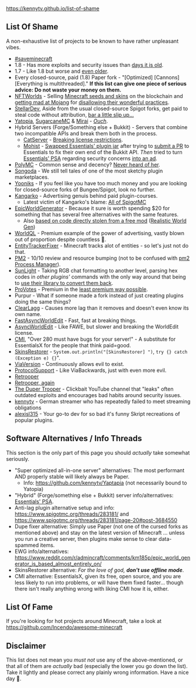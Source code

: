 https://kennytv.github.io/list-of-shame

## List Of Shame

A non-exhaustive list of projects to be known to have rather unpleasant vibes.

* [#saveminecraft](https://youtu.be/wXQoH4IQGMM)
* 1.8 - Has more exploits and security issues than [days it is old](https://howoldisminecraft188.today/).
* 1.7 - Like 1.8 but worse and [even older](https://howoldisminecraft1710.today/).
* Every closed-source, paid (1.8) Paper fork - "\[Optimized\] \[Cannons\] \[Everything is
  multithreaded\]." **If this list can give one piece of serious advice: Do not waste your money on them.**
* [NFTWorlds](https://www.nftworlds.com) - Selling [Minecraft seeds and skins](https://opensea.io/collection/nft-worlds)
  on the blockchain
  and [getting mad at Mojang](https://routing.nftworlds.com/ipfs/QmXRLKdmEReiTWoESHFfUUrJoWkUX2obye3urL6x8zt5Bx) for
  [disallowing their wonderful practices](https://www.minecraft.net/en-us/article/minecraft-and-nfts).
* [StellarDev](https://stellardev.org/), Aside from the usual closed-source Spigot
  forks, get paid to steal code without
  attribution, [bar a little slip up...](https://github.com/NFT-Worlds/Server/blob/4f7bc3329aadac0667b8bb8d6d384558566af6ff/patches/server/0046-Async-Entities.patch#L238)<!-- Even more ironic if you look at who this was made for -->
* [Yatopia](https://github.com/YatopiaMC/Yatopia), [SugarcaneMC](https://github.com/SugarcaneMC/Sugarcane)
  & [Mirai](https://github.com/etil2jz/Mirai) - *[Ouch](https://github.com/kennytv/Yaptapia)*.
* Hybrid Servers (Forge/Something else + Bukkit) - Servers that combine
  two incompatible APIs and break them both in the process.
    * [CatServer](https://github.com/Luohuayu/CatServer) - [Breaking license restrictions](https://github.com/Luohuayu/FoxServer/issues/7#issuecomment-1100009357).
    * [Mohist](https://github.com/MohistMC/Mohist) - [Swapped Essentials' plugin jar](https://github.com/MohistMC/Mohist/blob/70a303f4d02e9480cc5472c1c26f7d9cb6560732/src/fmllauncher/java/com/mohistmc/AutoDeletePlugins.java#L20-L22)
      after trying to [submit a PR](https://github.com/EssentialsX/Essentials/pull/3580) to Essentials to fix their own
      end of the Bukkit API. *Then* tried to turn [Essentials' PSA](https://essentialsx.net/do-not-use-mohist.html)
      regarding security concerns [into an ad](https://github.com/EssentialsX/Website/pull/44).
* [PolyMC](https://github.com/PolyMC/PolyMC) - Common sense and decency? [Never heard of her](https://github.com/PolyMC/PolyMC/commit/ccf282593dcdbe189c99b81b8bc90cb203aed3ee).
* [Songoda](https://songoda.com/marketplace) - We still tell tales of one of the most sketchy plugin marketplaces.
* [Yooniks](https://www.mc-market.org/members/126711/) - If you feel like you have too much money and you are looking
  for closed-source forks of Bungee/Spigot, look no further.
* [Kangarko](https://github.com/kangarko) - Advertising genuis behind paid plugin-courses.
    - Latest victim of Kangarko's blame: [All of SpigotMC](https://www.spigotmc.org/threads/478408/)
* [EpicWorldGenerator](https://www.spigotmc.org/resources/epicworldgenerator.8067/) - Because it sure is worth spending
  $20 for something that has several free alternatives with the same features.
    * Also [based on code directly stolen from a free mod](https://www.reddit.com/r/admincraft/comments/km185p/epic_world_generator_is_based_almost_entirely_on/) ([Realistic World Gen](https://www.minecraftforum.net/forums/mapping-and-modding-java-edition/minecraft-mods/1281910-teds-world-gen-mods-realistic-world-gen-alpha-1-3))
* [WorldQL](https://www.worldql.com/posts/2021-08-worldql-scalable-minecraft/) - Premium example of the power of
  advertising, vastly blown out of proportion despite countless 🚩.
* [EntityTrackerFixer](https://github.com/Esmorall/EntityTrackerFixer) - Minecraft tracks alot of entities - so let's
  just not do that.
* [PM2](https://www.spigotmc.org/members/pm2.597961/) - 10/10 review and resource bumping (not to be confused
  with [pm2 Process Manager](https://pm2.io/)).
* [SunLight](https://www.spigotmc.org/resources/sunlight.67733/) - Taking RGB chat formatting to another level, parsing hex codes in
  *other plugins'* commands with the only way around that being
  to [use their library to convert them back](https://www.spigotmc.org/threads/sunlight.374716/page-39#post-4124177).
* [ProVotes](https://www.spigotmc.org/resources/provotes.23672/) - Premium in
  the [least premium way possible](https://github.com/kennytv/list-of-shame/issues/77).
* Purpur - What if someone made a fork instead of just creating plugins doing the same things?
* [ClearLagg](https://www.spigotmc.org/resources/clearlagg.68271/) - Causes more lag than it removes and doesn't even know its own name.
* [FastAsyncWorldEdit](https://www.spigotmc.org/resources/fast-async-worldedit.13932) - Fast, fast at breaking things.
* [AsyncWorldEdit](https://www.spigotmc.org/resources/asyncworldedit-premium.9661/) - Like FAWE, but slower and breaking the WorldEdit license.
* [CMI](https://www.spigotmc.org/resources/cmi.3742/), "Over 280 must have bugs for your server!" - A substitute for
  EssentialsX for the people that think paid=good.
* [SkinsRestorer](https://github.com/SkinsRestorer/SkinsRestorerX) - `System.out.println("[SkinsRestorer] ")`, `try {} catch (Exception e) {}`".
* [ViaVersion](https://github.com/ViaVersion/ViaVersion) - Continuously allows evil to exist.
* [ProtocolSupport](https://www.spigotmc.org/resources/protocolsupport.7201/) - Like ViaBackwards, just with even
  more evil.
* [Retrooper](https://github.com/kennytv/list-of-shame/issues/46)
* [Retrooper, again](https://github.com/kennytv/list-of-shame/pull/67)
* [The Duper Trooper](https://www.youtube.com/channel/UC_Nuc3040H1WjeO9aoY4NPg) - Clickbait YouTube channel that "leaks"
  often outdated exploits and encourages bad habits around security issues.
* [kennytv](https://www.twitch.tv/kennytvn) - German streamer who has repeatedly failed to meet streaming obligations
* [alexisl315](https://www.spigotmc.org/members/190298/) - Your go-to dev for so bad it's funny Skript recreations of
  popular plugins.

## Software Alternatives / Info Threads

This section is the only part of this page you should *actually* take somewhat seriously.

* "Super optimized all-in-one server" alternatives: The most performant AND properly stable will likely always be Paper.
    * Info: <https://github.com/kennytv/Yaptapia> (not necessarily bound to Yatopia)
* "Hybrid" (Forge/something else + Bukkit) server
  info/alternatives: [Essentials' PSA](https://essentialsx.net/do-not-use-mohist.html).
* Anti-lag plugin alternative setup and info: <https://www.spigotmc.org/threads/283181/>
  and <https://www.spigotmc.org/threads/283181/page-20#post-3684550>
* Dupe fixer alternative: Simply use Paper (not one of the cursed forks as mentioned above) and stay on the latest version of Minecraft
 ... unless you run a creative server, then plugins make sense to clear data-spammed items.
* EWG
  info/alternatives: <https://www.reddit.com/r/admincraft/comments/km185p/epic_world_generator_is_based_almost_entirely_on/>
* SkinsRestorer alternative: *For the love of god, **don't use offline mode***.
* CMI alternative: EssentialsX, given its free, open source, and you are less likely to run into problems, or will have
  them fixed faster... though there isn't really anything wrong with liking CMI how it is, either.

## List Of Fame

If you're looking for hot projects around Minecraft, take a look at https://github.com/Incendo/awesome-minecraft

## Disclaimer

This list does not mean you *must not* use any of the above-mentioned, or that all of them are *actually* bad
(especially the lower you go down the list).
Take it lightly and please correct any plainly wrong information.
Have a nice day 🐥.
